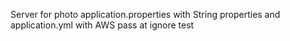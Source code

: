 Server for photo
application.properties with String properties and application.yml with AWS pass at ignore
test

